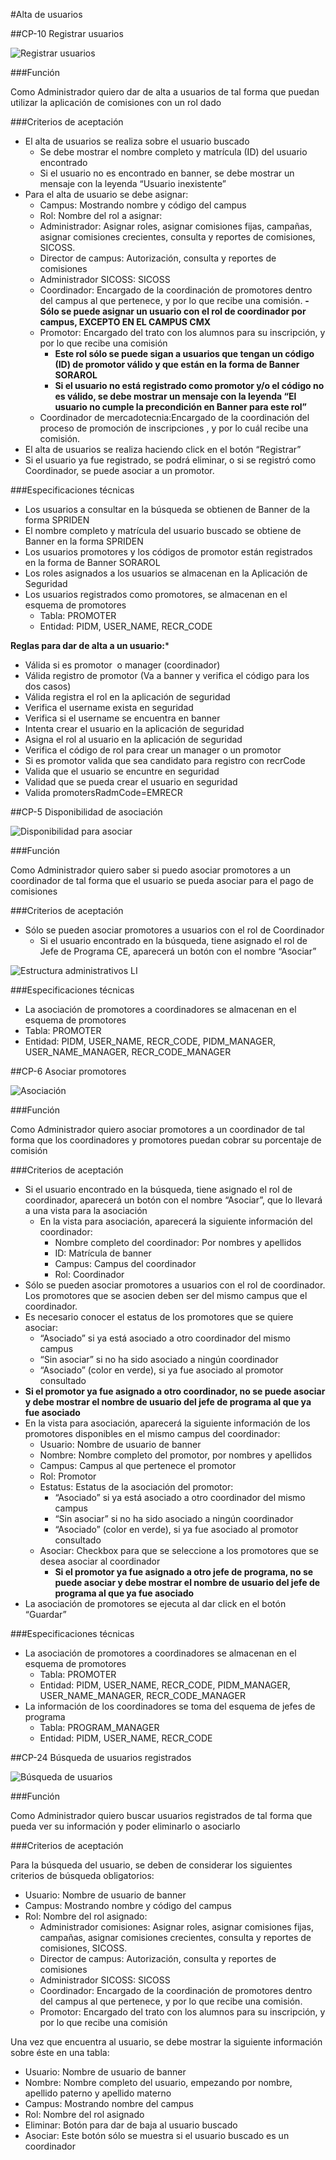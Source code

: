 #Alta de usuarios

##CP-10 Registrar usuarios 

![Registrar usuarios](https://documentacionebc.s3.amazonaws.com/Im%C3%A1genes%20Comisiones%20EBC/LI/Registrar%20usuarios/registro.png)

###Función

Como Administrador
quiero dar de alta a usuarios
de tal forma que puedan utilizar la aplicación de comisiones con un rol dado 

###Criterios de aceptación

- El alta de usuarios se realiza sobre el usuario buscado 
	- Se debe mostrar el nombre completo y matrícula (ID) del usuario encontrado
	- Si el usuario no es encontrado en banner, se debe mostrar un mensaje con la leyenda “Usuario inexistente” 
- Para el alta de usuario se debe asignar:
	- Campus: Mostrando nombre y código del campus
	- Rol: Nombre del rol a asignar:
	- Administrador: Asignar roles, asignar comisiones fijas, campañas, asignar comisiones crecientes, consulta y reportes de comisiones, SICOSS. 
	- Director de campus: Autorización, consulta y reportes de comisiones
	- Administrador SICOSS: SICOSS
	- Coordinador: Encargado de la coordinación de promotores dentro del campus al que pertenece, y por lo que recibe una comisión.
		**-Sólo se puede asignar un usuario con el rol de coordinador por campus, EXCEPTO EN EL CAMPUS CMX** 
	- Promotor: Encargado del trato con los alumnos para su inscripción, y por lo que recibe una comisión 
		- **Este rol sólo se puede sigan a usuarios que tengan un código (ID) de promotor válido y que están en la forma de Banner SORAROL**
		- **Si el usuario no está registrado como promotor y/o el código no es válido, se debe mostrar un mensaje con la leyenda “El usuario no cumple la precondición en Banner para este rol”**
	- Coordinador de mercadotecnia:Encargado de la coordinación del proceso de promoción de inscripciones , y por lo cuál recibe una comisión.  
- El alta de usuarios se realiza haciendo click en el botón “Registrar”
- Si el usuario ya fue registrado, se podrá eliminar, o si se registró como Coordinador, se puede asociar a un promotor.  

###Especificaciones técnicas

-  Los usuarios a consultar en la búsqueda se obtienen de Banner de la forma SPRIDEN
- El nombre completo y matrícula del usuario buscado se obtiene de Banner en la forma SPRIDEN
- Los usuarios promotores y los códigos de promotor están registrados en la forma de Banner SORAROL
- Los roles asignados a los usuarios se almacenan en la Aplicación de Seguridad
- Los usuarios registrados como promotores, se almacenan en el esquema de promotores 
	- Tabla: PROMOTER
	- Entidad:  PIDM, USER_NAME, RECR_CODE

**Reglas para dar de alta a un usuario:***

- Válida si es promotor  o manager (coordinador) 
- Válida registro de promotor (Va a banner y verifica el código para los dos casos)
- Válida registra el rol en la aplicación de seguridad
- Verifica el username exista en seguridad 
- Verifica si el username se encuentra en banner
- Intenta crear el usuario en la aplicación de seguridad
- Asigna el rol al usuario en la aplicación de seguridad
- Verifica el código de rol para crear un manager o un promotor
- Si es promotor valida que sea candidato para registro con recrCode
- Valida que el usuario se encuntre en seguridad
- Validad que se pueda crear el usuario en seguridad
- Valida promotersRadmCode=EMRECR

##CP-5 Disponibilidad de asociación 

![Disponibilidad para asociar](https://documentacionebc.s3.amazonaws.com/Im%C3%A1genes%20Comisiones%20EBC/LI/Registrar%20usuarios/disponibilidad.png)

###Función

Como Administrador
quiero saber si puedo asociar promotores a un coordinador
de tal forma que el usuario se pueda asociar para el pago de comisiones


###Criterios de aceptación

- Sólo se pueden asociar promotores a usuarios con el rol de Coordinador
	- Si el usuario encontrado en la búsqueda, tiene asignado el rol de Jefe de Programa CE, aparecerá un botón con el nombre “Asociar”


![Estructura administrativos LI](https://documentacionebc.s3.amazonaws.com/Im%C3%A1genes%20Comisiones%20EBC/LI/Asignar%20comisiones/Estructura%20de%20usuarios%20LP.png)

###Especificaciones técnicas

- La asociación de promotores a coordinadores se almacenan en el esquema de promotores 
- Tabla: PROMOTER
- Entidad:  PIDM, USER_NAME, RECR_CODE, PIDM_MANAGER, USER_NAME_MANAGER, RECR_CODE_MANAGER

##CP-6 Asociar promotores 

![Asociación](https://documentacionebc.s3.amazonaws.com/Im%C3%A1genes%20Comisiones%20EBC/LI/Registrar%20usuarios/asociacion.png)

###Función

Como Administrador
quiero asociar promotores a un coordinador
de tal forma que los coordinadores y promotores puedan cobrar su porcentaje de comisión 

###Criterios de aceptación

- Si el usuario encontrado en la búsqueda, tiene asignado el rol de coordinador, aparecerá un botón con el nombre “Asociar”, que lo llevará a una vista para la asociación
	- En la vista para asociación, aparecerá la siguiente información del coordinador:
		- Nombre completo del coordinador: Por nombres y apellidos
		- ID: Matrícula de banner
		- Campus: Campus del coordinador
		- Rol: Coordinador
- Sólo se pueden asociar promotores a usuarios con el rol de coordinador. Los promotores que se asocien deben ser del mismo campus que el coordinador.
- Es necesario conocer el estatus de los promotores que se quiere asociar: 
	- “Asociado” si ya está asociado a otro coordinador del mismo campus
	- “Sin asociar” si no ha sido asociado a ningún coordinador
	- “Asociado” (color en verde), si ya fue asociado al promotor consultado
- **Si el promotor ya fue asignado a otro coordinador, no se puede asociar y debe mostrar el nombre de usuario del jefe de programa al que ya fue asociado**
- En la vista para asociación, aparecerá la siguiente información de los promotores disponibles en el mismo campus del coordinador:
	- Usuario: Nombre de usuario de banner
	- Nombre: Nombre completo del promotor, por nombres y apellidos
	- Campus: Campus al que pertenece el promotor 
	- Rol: Promotor
	- Estatus: Estatus de la asociación del promotor: 
		- “Asociado” si ya está asociado a otro coordinador del mismo campus
		- “Sin asociar” si no ha sido asociado a ningún coordinador
		- “Asociado” (color en verde), si ya fue asociado al promotor consultado
	- Asociar: Checkbox para que se seleccione a los promotores que se desea asociar al coordinador 
		- **Si el promotor ya fue asignado a otro jefe de programa, no se puede asociar y debe mostrar el nombre de usuario del jefe de programa al que ya fue asociado**
- La asociación de promotores se ejecuta al dar click en el botón “Guardar” 

###Especificaciones técnicas 

- La asociación de promotores a coordinadores se almacenan en el esquema de promotores 
	- Tabla: PROMOTER
	- Entidad:  PIDM, USER_NAME, RECR_CODE, PIDM_MANAGER, USER_NAME_MANAGER, RECR_CODE_MANAGER
- La información de los coordinadores se toma del esquema de jefes de programa
	- Tabla: PROGRAM_MANAGER
	- Entidad:  PIDM, USER_NAME, RECR_CODE


##CP-24 Búsqueda de usuarios registrados

![Búsqueda de usuarios](https://documentacionebc.s3.amazonaws.com/Im%C3%A1genes%20Comisiones%20EBC/LI/Registrar%20usuarios/busqueda.png)

###Función

Como Administrador
quiero buscar usuarios registrados
de tal forma que pueda ver su información y poder eliminarlo o asociarlo

###Criterios de aceptación 

Para la búsqueda del usuario, se deben de considerar los siguientes criterios de búsqueda obligatorios: 

- Usuario: Nombre de usuario de banner 
- Campus: Mostrando nombre y código del campus
- Rol: Nombre del rol asignado:
	- Administrador comisiones: Asignar roles, asignar comisiones fijas, campañas, asignar comisiones crecientes, consulta y reportes de comisiones, SICOSS.
	- Director de campus: Autorización, consulta y reportes de comisiones
	- Administrador SICOSS: SICOSS
	- Coordinador: Encargado de la coordinación de promotores dentro del campus al que pertenece, y por lo que recibe una comisión.
	- Promotor: Encargado del trato con los alumnos para su inscripción, y por lo que recibe una comisión

Una vez que encuentra al usuario, se debe mostrar la siguiente información sobre éste en una tabla: 
- Usuario: Nombre de usuario de banner 
- Nombre: Nombre completo del usuario, empezando por nombre, apellido paterno y apellido materno 
- Campus: Mostrando nombre del campus
- Rol: Nombre del rol asignado
- Eliminar: Botón para dar de baja al usuario buscado 
- Asociar: Este botón sólo se muestra si el usuario buscado es un coordinador